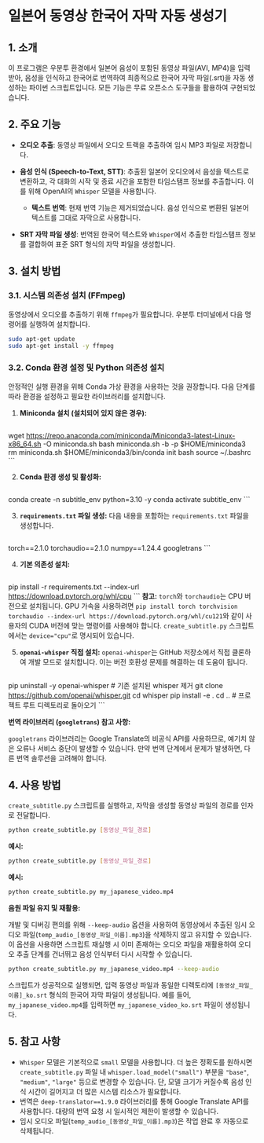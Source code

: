 # 일본어 동영상 한국어 자막 자동 생성기

## 1. 소개

이 프로그램은 우분투 환경에서 일본어 음성이 포함된 동영상 파일(AVI, MP4)을 입력받아, 음성을 인식하고 한국어로 번역하여 최종적으로 한국어 자막 파일(.srt)을 자동 생성하는 파이썬 스크립트입니다. 모든 기능은 무료 오픈소스 도구들을 활용하여 구현되었습니다.

## 2. 주요 기능

*   **오디오 추출**: 동영상 파일에서 오디오 트랙을 추출하여 임시 MP3 파일로 저장합니다.
*   **음성 인식 (Speech-to-Text, STT)**: 추출된 일본어 오디오에서 음성을 텍스트로 변환하고, 각 대화의 시작 및 종료 시간을 포함한 타임스탬프 정보를 추출합니다. 이를 위해 OpenAI의 `Whisper` 모델을 사용합니다.
    *   **텍스트 번역**: 현재 번역 기능은 제거되었습니다. 음성 인식으로 변환된 일본어 텍스트를 그대로 자막으로 사용합니다.

*   **SRT 자막 파일 생성**: 번역된 한국어 텍스트와 `Whisper`에서 추출한 타임스탬프 정보를 결합하여 표준 SRT 형식의 자막 파일을 생성합니다.

## 3. 설치 방법

### 3.1. 시스템 의존성 설치 (FFmpeg)

동영상에서 오디오를 추출하기 위해 `ffmpeg`가 필요합니다. 우분투 터미널에서 다음 명령어를 실행하여 설치합니다.

```bash
sudo apt-get update
sudo apt-get install -y ffmpeg
```

### 3.2. Conda 환경 설정 및 Python 의존성 설치

안정적인 실행 환경을 위해 Conda 가상 환경을 사용하는 것을 권장합니다. 다음 단계를 따라 환경을 설정하고 필요한 라이브러리를 설치합니다.

1.  **Miniconda 설치 (설치되어 있지 않은 경우):**
    ```bash
wget https://repo.anaconda.com/miniconda/Miniconda3-latest-Linux-x86_64.sh -O miniconda.sh
bash miniconda.sh -b -p $HOME/miniconda3
rm miniconda.sh
$HOME/miniconda3/bin/conda init bash
source ~/.bashrc
    ```

2.  **Conda 환경 생성 및 활성화:**
    ```bash
conda create -n subtitle_env python=3.10 -y
conda activate subtitle_env
    ```

3.  **`requirements.txt` 파일 생성:**
    다음 내용을 포함하는 `requirements.txt` 파일을 생성합니다.
    ```
torch==2.1.0
torchaudio==2.1.0
numpy==1.24.4
googletrans
    ```

4.  **기본 의존성 설치:**
    ```bash
pip install -r requirements.txt --index-url https://download.pytorch.org/whl/cpu
    ```
    **참고:** `torch`와 `torchaudio`는 CPU 버전으로 설치됩니다. GPU 가속을 사용하려면 `pip install torch torchvision torchaudio --index-url https://download.pytorch.org/whl/cu121`와 같이 사용자의 CUDA 버전에 맞는 명령어를 사용해야 합니다. `create_subtitle.py` 스크립트에서는 `device="cpu"`로 명시되어 있습니다.

5.  **`openai-whisper` 직접 설치:**
    `openai-whisper`는 GitHub 저장소에서 직접 클론하여 개발 모드로 설치합니다. 이는 버전 호환성 문제를 해결하는 데 도움이 됩니다.
    ```bash
pip uninstall -y openai-whisper # 기존 설치된 whisper 제거
git clone https://github.com/openai/whisper.git
cd whisper
pip install -e .
cd .. # 프로젝트 루트 디렉토리로 돌아오기
    ```

**번역 라이브러리 (`googletrans`) 참고 사항:**

`googletrans` 라이브러리는 Google Translate의 비공식 API를 사용하므로, 예기치 않은 오류나 서비스 중단이 발생할 수 있습니다. 만약 번역 단계에서 문제가 발생하면, 다른 번역 솔루션을 고려해야 합니다.


## 4. 사용 방법

`create_subtitle.py` 스크립트를 실행하고, 자막을 생성할 동영상 파일의 경로를 인자로 전달합니다.

```bash
python create_subtitle.py [동영상_파일_경로]
```

**예시:**

```bash
python create_subtitle.py [동영상_파일_경로]
```

**예시:**

```bash
python create_subtitle.py my_japanese_video.mp4
```

**음원 파일 유지 및 재활용:**

개발 및 디버깅 편의를 위해 `--keep-audio` 옵션을 사용하여 동영상에서 추출된 임시 오디오 파일(`temp_audio_[동영상_파일_이름].mp3`)을 삭제하지 않고 유지할 수 있습니다. 이 옵션을 사용하면 스크립트 재실행 시 이미 존재하는 오디오 파일을 재활용하여 오디오 추출 단계를 건너뛰고 음성 인식부터 다시 시작할 수 있습니다.

```bash
python create_subtitle.py my_japanese_video.mp4 --keep-audio
```

스크립트가 성공적으로 실행되면, 입력 동영상 파일과 동일한 디렉토리에 `[동영상_파일_이름]_ko.srt` 형식의 한국어 자막 파일이 생성됩니다. 예를 들어, `my_japanese_video.mp4`를 입력하면 `my_japanese_video_ko.srt` 파일이 생성됩니다.

## 5. 참고 사항

*   `Whisper` 모델은 기본적으로 `small` 모델을 사용합니다. 더 높은 정확도를 원하시면 `create_subtitle.py` 파일 내 `whisper.load_model("small")` 부분을 `"base"`, `"medium"`, `"large"` 등으로 변경할 수 있습니다. 단, 모델 크기가 커질수록 음성 인식 시간이 길어지고 더 많은 시스템 리소스가 필요합니다.
*   번역은 `deep-translator==1.9.0` 라이브러리를 통해 Google Translate API를 사용합니다. 대량의 번역 요청 시 일시적인 제한이 발생할 수 있습니다.
*   임시 오디오 파일(`temp_audio_[동영상_파일_이름].mp3`)은 작업 완료 후 자동으로 삭제됩니다.
